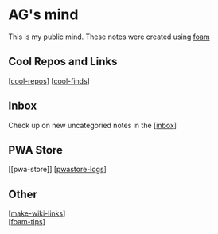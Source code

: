 # AG's mind

This is my public mind. These notes were created using [foam](https://foambubble.github.io/foam/)

## Cool Repos and Links

[[cool-repos]]
[[cool-finds]]

## Inbox

Check up on new uncategoried notes in the [[inbox]]

## PWA Store

[[pwa-store]]
[[pwastore-logs]]

## Other

[[make-wiki-links]]  
[[foam-tips]]

[//begin]: # "Autogenerated link references for markdown compatibility"
[inbox]: inbox "Inbox"
[foam-tips]: foam-tips "Foam tips"
[todo]: todo "Todo"
[cool-repos]: cool-repos "Cool Repos"
[make-wiki-links]: make-wiki-links "make-wiki-links"
[pwastore-logs]: pwastore-logs "Pwastore Logs"
[cool-finds]: cool-finds "Cool Finds"
[//end]: # "Autogenerated link references"
